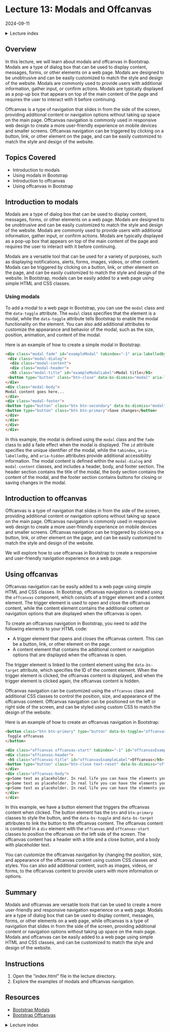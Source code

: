 # Lecture 13: Modals and Offcanvas
2024-09-11

<!--html_preserve--><details>
  <summary>Lecture index</summary>

- [Lecture 1: Introduction and Setup of Bootstrap 5](/lectures/lecture_01/lecture_01.md)
- [Lecture 2: Typography and Colors](/lectures/lecture_02/lecture_02.md)
- [Lecture 3: Buttons](/lectures/lecture_03/lecture_03.md)
- [Lecture 4: Utility Classes](/lectures/lecture_04/lecture_04.md)
- [Lecture 5: Containers](/lectures/lecture_05/lecture_05.md)
- [Lecture 6: Grid Layout](/lectures/lecture_06/lecture_06.md)
- [Lecture 7: Navbars and Forms](/lectures/lecture_07/lecture_07.md)
- [Lecture 8: Cards](/lectures/lecture_08/lecture_08.md)
- [Lecture 9: Accordions](/lectures/lecture_09/lecture_09.md)
- [Lecture 10: List Groups](/lectures/lecture_10/lecture_10.md)
- [Lecture 11: Icons](/lectures/lecture_11/lecture_11.md)
- [Lecture 12: Tooltips and Popovers](/lectures/lecture_12/lecture_12.md)
- [Lecture 13: Modals and Offcanvas](/lectures/lecture_13/lecture_13.md)
- [Lecture 14: Tabs and Pills](/lectures/lecture_14/lecture_14.md)

</details><!--/html_preserve-->


## Overview

In this lecture, we will learn about modals and offcanvas in Bootstrap.
Modals are a type of dialog box that can be used to display content,
messages, forms, or other elements on a web page. Modals are designed to be
unobtrusive and can be easily customized to match the style and design of the
website. Modals are commonly used to provide users with additional
information, gather input, or confirm actions. Modals are typically displayed
as a pop-up box that appears on top of the main content of the page and
requires the user to interact with it before continuing.

Offcanvas is a type of navigation that slides in from the side of the screen,
providing additional content or navigation options without taking up space on
the main page. Offcanvas navigation is commonly used in responsive web design
to create a more user-friendly experience on mobile devices and smaller
screens. Offcanvas navigation can be triggered by clicking on a button, link,
or other element on the page, and can be easily customized to match the style
and design of the website.


## Topics Covered

- Introduction to modals
- Using modals in Bootstrap
- Introduction to offcanvas
- Using offcanvas in Bootstrap


## Introduction to modals

Modals are a type of dialog box that can be used to display content,
messages, forms, or other elements on a web page. Modals are designed to be
unobtrusive and can be easily customized to match the style and design of the
website. Modals are commonly used to provide users with additional
information, gather input, or confirm actions. Modals are typically displayed
as a pop-up box that appears on top of the main content of the page and
requires the user to interact with it before continuing.

Modals are a versatile tool that can be used for a variety of purposes, such
as displaying notifications, alerts, forms, images, videos, or other content.
Modals can be triggered by clicking on a button, link, or other element on
the page, and can be easily customized to match the style and design of the
website. In Bootstrap, modals can be easily added to a web page using simple
HTML and CSS classes.


### Using modals

To add a modal to a web page in Bootstrap, you can use the `modal` class and
the `data-toggle` attribute. The `modal` class specifies that the element is
a modal, while the `data-toggle` attribute tells Bootstrap to enable the
modal functionality on the element. You can also add additional attributes to
customize the appearance and behavior of the modal, such as the size,
position, animation, and content of the modal.

Here is an example of how to create a simple modal in Bootstrap:

```html
<div class="modal fade" id="exampleModal" tabindex="-1" aria-labelledby="exampleModalLabel" aria-hidden="true">
 <div class="modal-dialog">
  <div class="modal-content">
  <div class="modal-header">
  <h5 class="modal-title" id="exampleModalLabel">Modal title</h5>
 <button type="button" class="btn-close" data-bs-dismiss="modal" aria-label="Close"></button>
</div>
<div class="modal-body">
Modal content goes here...
</div>
<div class="modal-footer">
<button type="button" class="btn btn-secondary" data-bs-dismiss="modal">Close</button>
<button type="button" class="btn btn-primary">Save changes</button>
</div>
</div>
</div>
</div>
```

In this example, the modal is defined using the `modal` class and the `fade`
class to add a fade effect when the modal is displayed. The `id` attribute
specifies the unique identifier of the modal, while the `tabindex`,
`aria-labelledby`, and `aria-hidden` attributes provide additional
accessibility information. The modal content is defined within the
`modal-dialog` and `modal-content` classes, and includes a header, body, and
footer section. The header section contains the title of the modal, the body
section contains the content of the modal, and the footer section contains
buttons for closing or saving changes in the modal.

## Introduction to offcanvas

Offcanvas is a type of navigation that slides in from the side of the screen,
providing additional content or navigation options without taking up space on
the main page. Offcanvas navigation is commonly used in responsive web design
to create a more user-friendly experience on mobile devices and smaller
screens. Offcanvas navigation can be triggered by clicking on a button, link,
or other element on the page, and can be easily customized to match the style
and design of the website.

We will explore how to use offcanvas in Bootstrap to create a responsive and
user-friendly navigation experience on a web page.

## Using offcanvas

Offcanvas navigation can be easily added to a web page using simple HTML and
CSS classes. In Bootstrap, offcanvas navigation is created using the
`offcanvas` component, which consists of a trigger element and a content
element. The trigger element is used to open and close the offcanvas content,
while the content element contains the additional content or navigation
options that are displayed when the offcanvas is open.

To create an offcanvas navigation in Bootstrap, you need to add the following
elements to your HTML code:

- A trigger element that opens and closes the offcanvas content. This can be
 a button, link, or other element on the page.
- A content element that contains the additional content or navigation options
that are displayed when the offcanvas is open.

The trigger element is linked to the content element using the `data-bs-target`
attribute, which specifies the ID of the content element. When the trigger
element is clicked, the offcanvas content is displayed, and when the trigger
element is clicked again, the offcanvas content is hidden.

Offcanvas navigation can be customized using the `offcanvas` class and
additional CSS classes to control the position, size, and appearance of the
offcanvas content. Offcanvas navigation can be positioned on the left or right
side of the screen, and can be styled using custom CSS to match the design of
the website.

Here is an example of how to create an offcanvas navigation in Bootstrap:

```html
<button class="btn btn-primary" type="button" data-bs-toggle="offcanvas" data-bs-target="#offcanvasExample" aria-controls="offcanvasExample">
 Toggle offcanvas
</button>

<div class="offcanvas offcanvas-start" tabindex="-1" id="offcanvasExample" aria-labelledby="offcanvasExampleLabel">
<div class="offcanvas-header">
 <h5 class="offcanvas-title" id="offcanvasExampleLabel">Offcanvas</h5>
<button type="button" class="btn-close text-reset" data-bs-dismiss="offcanvas" aria-label="Close"></button>
</div>
<div class="offcanvas-body">
<p>Some text as placeholder. In real life you can have the elements you have chosen. Like, text, images, lists, etc.</p>
<p>Some text as placeholder. In real life you can have the elements you have chosen. Like, text, images, lists, etc.</p>
<p>Some text as placeholder. In real life you can have the elements you have chosen. Like, text, images, lists, etc.</p>
</div>
</div>
```

In this example, we have a button element that triggers the offcanvas content
when clicked. The button element has the `btn` and `btn-primary` classes to
style the button, and the `data-bs-toggle` and `data-bs-target` attributes to
link the button to the offcanvas content. The offcanvas content is contained
in a `div` element with the `offcanvas` and `offcanvas-start` classes to
position the offcanvas on the left side of the screen. The offcanvas content
has a header with a title and a close button, and a body with placeholder text.

You can customize the offcanvas navigation by changing the position, size, and
appearance of the offcanvas content using custom CSS classes and styles. You
can also add additional content, such as images, videos, or forms, to the
offcanvas content to provide users with more information or options.

## Summary

Modals and offcanvas are versatile tools that can be used to create a more
user-friendly and responsive navigation experience on a web page. Modals are
a type of dialog box that can be used to display content, messages, forms, or
other elements on a web page, while offcanvas is a type of navigation that
slides in from the side of the screen, providing additional content or
navigation options without taking up space on the main page. Modals and
offcanvas can be easily added to a web page using simple HTML and CSS classes,
and can be customized to match the style and design of the website.


## Instructions

1. Open the "index.html" file in the lecture directory.
1. Explore the examples of modals and offcanvas navigation.

## Resources

- [Bootstrap Modals](https://getbootstrap.com/docs/5.1/components/modal/)
- [Bootstrap Offcanvas](https://getbootstrap.com/docs/5.1/components/offcanvas/)


<!--html_preserve--><details>
  <summary>Lecture index</summary>

- [Lecture 1: Introduction and Setup of Bootstrap 5](/lectures/lecture_01/lecture_01.md)
- [Lecture 2: Typography and Colors](/lectures/lecture_02/lecture_02.md)
- [Lecture 3: Buttons](/lectures/lecture_03/lecture_03.md)
- [Lecture 4: Utility Classes](/lectures/lecture_04/lecture_04.md)
- [Lecture 5: Containers](/lectures/lecture_05/lecture_05.md)
- [Lecture 6: Grid Layout](/lectures/lecture_06/lecture_06.md)
- [Lecture 7: Navbars and Forms](/lectures/lecture_07/lecture_07.md)
- [Lecture 8: Cards](/lectures/lecture_08/lecture_08.md)
- [Lecture 9: Accordions](/lectures/lecture_09/lecture_09.md)
- [Lecture 10: List Groups](/lectures/lecture_10/lecture_10.md)
- [Lecture 11: Icons](/lectures/lecture_11/lecture_11.md)
- [Lecture 12: Tooltips and Popovers](/lectures/lecture_12/lecture_12.md)
- [Lecture 13: Modals and Offcanvas](/lectures/lecture_13/lecture_13.md)
- [Lecture 14: Tabs and Pills](/lectures/lecture_14/lecture_14.md)

</details><!--/html_preserve-->

